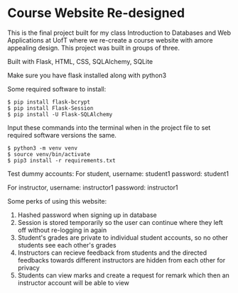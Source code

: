 # Course Website Re-designed

This is the final project built for my class Introduction to Databases and Web Applications at UofT where we re-create a course website with amore appealing design. This project was built in groups of three.

Built with Flask, HTML, CSS, SQLAlchemy, SQLite

Make sure you have flask installed along with python3

Some required software to install:

```
$ pip install flask-bcrypt
$ pip install Flask-Session
$ pip install -U Flask-SQLAlchemy
```

Input these commands into the terminal when in the project file to set required software versions the same.

```
$ python3 -m venv venv
$ source venv/bin/activate
$ pip3 install -r requirements.txt
```

Test dummy accounts:
For student, username: student1
             password: student1
             
For instructor, username: instructor1
                password: instructor1
                
Some perks of using this website:
1. Hashed password when signing up in database
2. Session is stored temporarily so the user can continue where they left off without re-logging in again
3. Student's grades are private to individual student accounts, so no other students see each other's grades
4. Instructors can recieve feedback from students and the directed feedbacks towards different instructors are hidden from each other for privacy
5. Students can view marks and create a request for remark which then an instructor account will be able to view
